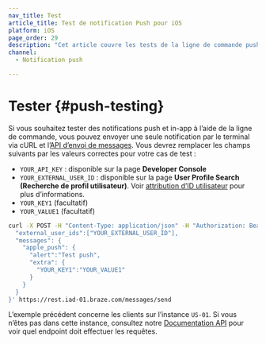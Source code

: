 ```yaml
---
nav_title: Test
article_title: Test de notification Push pour iOS
platform: iOS
page_order: 29
description: "Cet article couvre les tests de la ligne de commande push pour vos notifications push iOS."
channel:
  - Notification push

---
```


# Tester {#push-testing}

Si vous souhaitez tester des notifications push et in-app à l’aide de la ligne de commande, vous pouvez envoyer une seule notification par le terminal via cURL et l’[API d’envoi de messages][29]. Vous devrez remplacer les champs suivants par les valeurs correctes pour votre cas de test :

- `YOUR_API_KEY` : disponible sur la page **Developer Console**
- `YOUR_EXTERNAL_USER_ID` : disponible sur la page **User Profile Search (Recherche de profil utilisateur)**. Voir [attribution d’ID utilisateur][32] pour plus d’informations.
- `YOUR_KEY1` (facultatif)
- `YOUR_VALUE1` (facultatif)

```bash
curl -X POST -H "Content-Type: application/json" -H "Authorization: Bearer {{YOUR_API_KEY}}" -d '{
  "external_user_ids":["YOUR_EXTERNAL_USER_ID"],
  "messages": {
    "apple_push": {
      "alert":"Test push",
      "extra": {
        "YOUR_KEY1":"YOUR_VALUE1"
      }
    }
  }
}' https://rest.iad-01.braze.com/messages/send
```
L’exemple précédent concerne les clients sur l’instance `US-01`. Si vous n’êtes pas dans cette instance, consultez notre [Documentation API][66] pour voir quel endpoint doit effectuer les requêtes.

[29]: {{site.baseurl}}/api/endpoints/messaging/
[32]: {{site.baseurl}}/developer_guide/platform_integration_guides/ios/analytics/setting_user_ids/#assigning-a-user-id
[66]: {{site.baseurl}}/api/endpoints/messaging/send_messages/post_send_messages/
